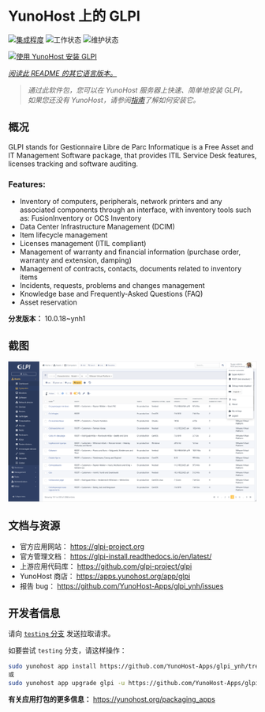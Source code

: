 <!--
注意：此 README 由 <https://github.com/YunoHost/apps/tree/master/tools/readme_generator> 自动生成
请勿手动编辑。
-->

# YunoHost 上的 GLPI

[![集成程度](https://apps.yunohost.org/badge/integration/glpi)](https://ci-apps.yunohost.org/ci/apps/glpi/)
![工作状态](https://apps.yunohost.org/badge/state/glpi)
![维护状态](https://apps.yunohost.org/badge/maintained/glpi)

[![使用 YunoHost 安装 GLPI](https://install-app.yunohost.org/install-with-yunohost.svg)](https://install-app.yunohost.org/?app=glpi)

*[阅读此 README 的其它语言版本。](./ALL_README.md)*

> *通过此软件包，您可以在 YunoHost 服务器上快速、简单地安装 GLPI。*  
> *如果您还没有 YunoHost，请参阅[指南](https://yunohost.org/install)了解如何安装它。*

## 概况

GLPI stands for Gestionnaire Libre de Parc Informatique is a Free Asset and IT Management Software package, that provides ITIL Service Desk features, licenses tracking and software auditing.

### Features:

- Inventory of computers, peripherals, network printers and any associated components through an interface, with inventory tools such as: FusionInventory or OCS Inventory
- Data Center Infrastructure Management (DCIM)
- Item lifecycle management
- Licenses management (ITIL compliant)
- Management of warranty and financial information (purchase order, warranty and extension, damping)
- Management of contracts, contacts, documents related to inventory items
- Incidents, requests, problems and changes management
- Knowledge base and Frequently-Asked Questions (FAQ)
- Asset reservation


**分发版本：** 10.0.18~ynh1

## 截图

![GLPI 的截图](./doc/screenshots/screenshot.png)

## 文档与资源

- 官方应用网站： <https://glpi-project.org>
- 官方管理文档： <https://glpi-install.readthedocs.io/en/latest/>
- 上游应用代码库： <https://github.com/glpi-project/glpi>
- YunoHost 商店： <https://apps.yunohost.org/app/glpi>
- 报告 bug： <https://github.com/YunoHost-Apps/glpi_ynh/issues>

## 开发者信息

请向 [`testing` 分支](https://github.com/YunoHost-Apps/glpi_ynh/tree/testing) 发送拉取请求。

如要尝试 `testing` 分支，请这样操作：

```bash
sudo yunohost app install https://github.com/YunoHost-Apps/glpi_ynh/tree/testing --debug
或
sudo yunohost app upgrade glpi -u https://github.com/YunoHost-Apps/glpi_ynh/tree/testing --debug
```

**有关应用打包的更多信息：** <https://yunohost.org/packaging_apps>
